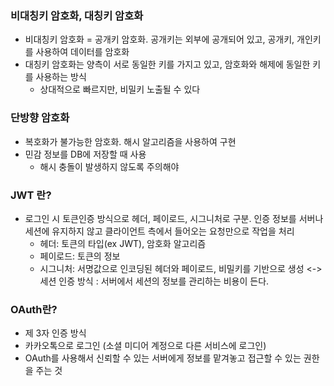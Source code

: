 ### 비대칭키 암호화, 대칭키 암호화

- 비대칭키 암호화 = 공개키 암호화. 공개키는 외부에 공개되어 있고, 공개키, 개인키를 사용하여 데이터를 암호화
- 대칭키 암호화는 양측이 서로 동일한 키를 가지고 있고, 암호화와 해제에 동일한 키를 사용하는 방식
  - 상대적으로 빠르지만, 비밀키 노출될 수 있다

### 단방향 암호화

- 복호화가 불가능한 암호화. 해시 알고리즘을 사용하여 구현
- 민감 정보를 DB에 저장할 때 사용
  - 해시 충돌이 발생하지 않도록 주의해야

### JWT 란?

- 로그인 시 토큰인증 방식으로 헤더, 페이로드, 시그니처로 구분. 인증 정보를 서버나 세션에 유지하지 않고 클라이언트 측에서 들어오는 요청만으로 작업을 처리
  - 헤더: 토큰의 타입(ex JWT), 암호화 알고리즘
  - 페이로드: 토큰의 정보
  - 시그니처: 서명값으로 인코딩된 헤더와 페이로드, 비밀키를 기반으로 생성
    <-> 세션 인증 방식 : 서버에서 세션의 정보를 관리하는 비용이 든다.

### OAuth란?

- 제 3자 인증 방식
- 카카오톡으로 로그인 (소셜 미디어 계정으로 다른 서비스에 로그인)
- OAuth를 사용해서 신뢰할 수 있는 서버에게 정보를 맡겨놓고 접근할 수 있는 권한을 주는 것
